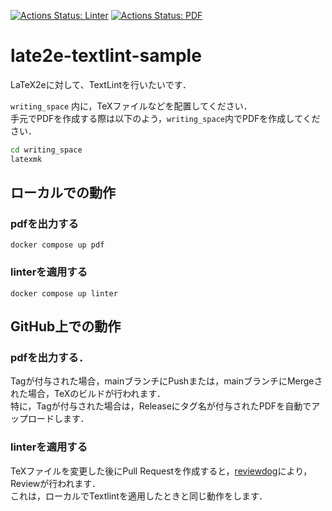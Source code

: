 [![Actions Status: Linter](https://github.com/t4t5u0/late2e-textlint-sample/workflows/Linter/badge.svg)](https://github.com/t4t5u0/late2e-textlint-sample/actions?query=workflow%3A"Linter")
[![Actions Status: PDF](https://github.com/t4t5u0/late2e-textlint-sample/workflows/PDF/badge.svg)](https://github.com/t4t5u0/late2e-textlint-sample/actions?query=workflow%3A"PDF")

# late2e-textlint-sample
LaTeX2eに対して、TextLintを行いたいです．

`writing_space` 内に，TeXファイルなどを配置してください．  
手元でPDFを作成する際は以下のよう，`writing_space`内でPDFを作成してください．
```sh
cd writing_space
latexmk
```

## ローカルでの動作
### pdfを出力する
```
docker compose up pdf
```
### linterを適用する
```
docker compose up linter
```

## GitHub上での動作

### pdfを出力する．

Tagが付与された場合，mainブランチにPushまたは，mainブランチにMergeされた場合，TeXのビルドが行われます．  
特に，Tagが付与された場合は，Releaseにタグ名が付与されたPDFを自動でアップロードします．

### linterを適用する

TeXファイルを変更した後にPull Requestを作成すると，[reviewdog](https://github.com/reviewdog/reviewdog)により，Reviewが行われます．  
これは，ローカルでTextlintを適用したときと同じ動作をします．